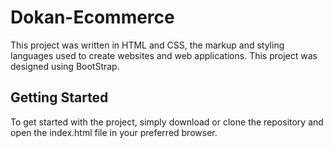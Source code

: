 # Dokan-Ecommerce

This project was written in HTML and CSS, the markup and styling languages used to create websites and web applications.
This project was designed using BootStrap.

## Getting Started

To get started with the project, simply download or clone the repository and open the index.html file in your preferred browser.
